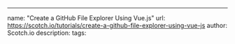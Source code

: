 ---
name: "Create a GitHub File Explorer Using Vue.js"
url: https://scotch.io/tutorials/create-a-github-file-explorer-using-vue-js
author: Scotch.io
description: 
tags: